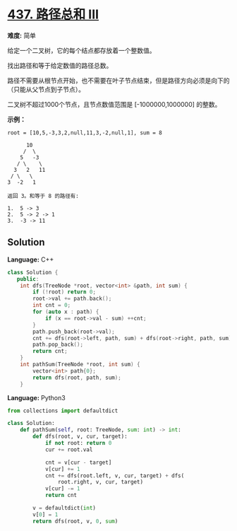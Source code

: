 # [437. 路径总和 III](https://leetcode-cn.com/problems/path-sum-iii/)

**难度:** 简单

给定一个二叉树，它的每个结点都存放着一个整数值。

找出路径和等于给定数值的路径总数。

路径不需要从根节点开始，也不需要在叶子节点结束，但是路径方向必须是向下的（只能从父节点到子节点）。

二叉树不超过1000个节点，且节点数值范围是 [-1000000,1000000] 的整数。

 **示例：** 

```
root = [10,5,-3,3,2,null,11,3,-2,null,1], sum = 8

      10
     /  \
    5   -3
   / \    \
  3   2   11
 / \   \
3  -2   1

返回 3。和等于 8 的路径有:

1.  5 -> 3
2.  5 -> 2 -> 1
3.  -3 -> 11
```

## Solution


**Language:** C++
```C++
class Solution {
   public:
    int dfs(TreeNode *root, vector<int> &path, int sum) {
        if (!root) return 0;
        root->val += path.back();
        int cnt = 0;
        for (auto x : path) {
            if (x == root->val - sum) ++cnt;
        }
        path.push_back(root->val);
        cnt += dfs(root->left, path, sum) + dfs(root->right, path, sum);
        path.pop_back();
        return cnt;
    }
    int pathSum(TreeNode *root, int sum) {
        vector<int> path{0};
        return dfs(root, path, sum);
    }
```

**Language:** Python3
```Python
from collections import defaultdict

class Solution:
    def pathSum(self, root: TreeNode, sum: int) -> int:
        def dfs(root, v, cur, target):
            if not root: return 0
            cur += root.val

            cnt = v[cur - target]
            v[cur] += 1
            cnt += dfs(root.left, v, cur, target) + dfs(
                root.right, v, cur, target)
            v[cur] -= 1
            return cnt

        v = defaultdict(int)
        v[0] = 1
        return dfs(root, v, 0, sum)
```